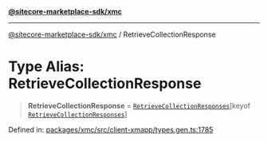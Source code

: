 [**@sitecore-marketplace-sdk/xmc**](../README.md)

***

[@sitecore-marketplace-sdk/xmc](../README.md) / RetrieveCollectionResponse

# Type Alias: RetrieveCollectionResponse

> **RetrieveCollectionResponse** = [`RetrieveCollectionResponses`](RetrieveCollectionResponses.md)\[keyof [`RetrieveCollectionResponses`](RetrieveCollectionResponses.md)\]

Defined in: [packages/xmc/src/client-xmapp/types.gen.ts:1785](https://github.com/Sitecore/sitecore-marketplace-sdk/blob/e87783cce9f115393973a45e109d17b99bf1df7e/packages/xmc/src/client-xmapp/types.gen.ts#L1785)

